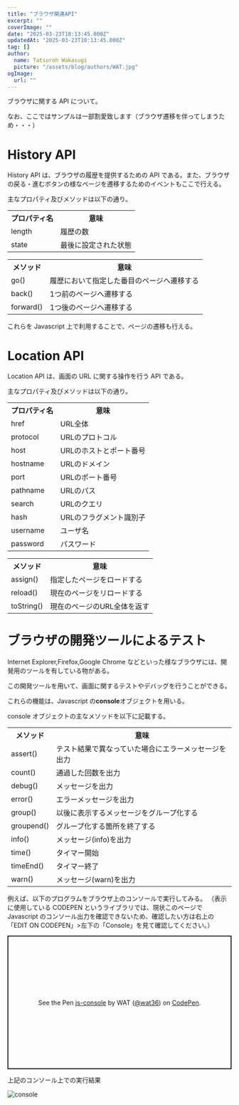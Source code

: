 ```yaml
---
title: "ブラウザ関連API"
excerpt: ""
coverImage: ""
date: "2025-03-23T10:13:45.000Z"
updatedAt: "2025-03-23T10:13:45.000Z"
tag: []
author:
  name: Tatsuroh Wakasugi
  picture: "/assets/blog/authors/WAT.jpg"
ogImage:
  url: ""
---
```


ブラウザに関する API について。

なお、ここではサンプルは一部割愛致します（ブラウザ遷移を伴ってしまうため・・・）

# History API

History API は、ブラウザの履歴を提供するための API である。また、ブラウザの戻る・進むボタンの様なページを遷移するためのイベントもここで行える。

主なプロパティ及びメソッドは以下の通り。

<table style="border:none;">
    <tr>
        <th style="border:none;">プロパティ名</td>
        <th style="border:none;">意味</td>
    </tr>
    <tr>
        <td style="border:none;">length</td>
        <td style="border:none;">履歴の数</td>
    </tr>
    <tr>
        <td style="border:none;">state</td>
        <td style="border:none;">最後に設定された状態</td>
    </tr>
</table>

<table style="border:none;">
    <tr>
        <th style="border:none;">メソッド</td>
        <th style="border:none;">意味</td>
    </tr>
    <tr>
        <td style="border:none;">go()</td>
        <td style="border:none;">履歴において指定した番目のページへ遷移する</td>
    </tr>
    <tr>
        <td style="border:none;">back()</td>
        <td style="border:none;">1つ前のページへ遷移する</td>
    </tr>
    <tr>
        <td style="border:none;">forward()</td>
        <td style="border:none;">1つ後のページへ遷移する</td>
    </tr>
</table>

これらを Javascript 上で利用することで、ページの遷移も行える。

# Location API

Location API は、画面の URL に関する操作を行う API である。

主なプロパティ及びメソッドは以下の通り。

<table style="border:none;">
    <tr>
        <th style="border:none;">プロパティ名</td>
        <th style="border:none;">意味</td>
    </tr>
    <tr>
        <td style="border:none;">href</td>
        <td style="border:none;">URL全体</td>
    </tr>
    <tr>
        <td style="border:none;">protocol</td>
        <td style="border:none;">URLのプロトコル</td>
    </tr>
    <tr>
        <td style="border:none;">host</td>
        <td style="border:none;">URLのホストとポート番号</td>
    </tr>
    <tr>
        <td style="border:none;">hostname</td>
        <td style="border:none;">URLのドメイン</td>
    </tr>
    <tr>
        <td style="border:none;">port</td>
        <td style="border:none;">URLのポート番号</td>
    </tr>
    <tr>
        <td style="border:none;">pathname</td>
        <td style="border:none;">URLのパス</td>
    </tr>
    <tr>
        <td style="border:none;">search</td>
        <td style="border:none;">URLのクエリ</td>
    </tr>
    <tr>
        <td style="border:none;">hash</td>
        <td style="border:none;">URLのフラグメント識別子</td>
    </tr>
    <tr>
        <td style="border:none;">username</td>
        <td style="border:none;">ユーザ名</td>
    </tr>
    <tr>
        <td style="border:none;">password</td>
        <td style="border:none;">パスワード</td>
    </tr>
</table>

<table style="border:none;">
    <tr>
        <th style="border:none;">メソッド</td>
        <th style="border:none;">意味</td>
    </tr>
    <tr>
        <td style="border:none;">assign()</td>
        <td style="border:none;">指定したページをロードする</td>
    </tr>
    <tr>
        <td style="border:none;">reload()</td>
        <td style="border:none;">現在のページをリロードする</td>
    </tr>
    <tr>
        <td style="border:none;">toString()</td>
        <td style="border:none;">現在のページのURL全体を返す</td>
    </tr>
</table>

# ブラウザの開発ツールによるテスト

Internet Explorer,Firefox,Google Chrome などといった様なブラウザには、開発用のツールを有している物がある。

この開発ツールを用いて、画面に関するテストやデバッグを行うことができる。

これらの機能は、Javascript の**console**オブジェクトを用いる。

console オブジェクトの主なメソッドを以下に記載する。

<table style="border:none;">
    <tr>
        <th style="border:none;">メソッド</td>
        <th style="border:none;">意味</td>
    </tr>
    <tr>
        <td style="border:none;">assert()</td>
        <td style="border:none;">テスト結果で異なっていた場合にエラーメッセージを出力</td>
    </tr>
    <tr>
        <td style="border:none;">count()</td>
        <td style="border:none;">通過した回数を出力</td>
    </tr>
    <tr>
        <td style="border:none;">debug()</td>
        <td style="border:none;">メッセージを出力</td>
    </tr>
    <tr>
        <td style="border:none;">error()</td>
        <td style="border:none;">エラーメッセージを出力</td>
    </tr>
    <tr>
        <td style="border:none;">group()</td>
        <td style="border:none;">以後に表示するメッセージをグループ化する</td>
    </tr>
    <tr>
        <td style="border:none;">groupend()</td>
        <td style="border:none;">グループ化する箇所を終了する</td>
    </tr>
    <tr>
        <td style="border:none;">info()</td>
        <td style="border:none;">メッセージ(info)を出力</td>
    </tr>
    <tr>
        <td style="border:none;">time()</td>
        <td style="border:none;">タイマー開始</td>
    </tr>
    <tr>
        <td style="border:none;">timeEnd()</td>
        <td style="border:none;">タイマー終了</td>
    </tr>
    <tr>
        <td style="border:none;">warn()</td>
        <td style="border:none;">メッセージ(warn)を出力</td>
    </tr>
</table>

例えば、以下のプログラムをブラウザ上のコンソールで実行してみる。
（表示に使用している CODEPEN というライブラリでは、現状このページで Javascript のコンソール出力を確認できないため、確認したい方は右上の「EDIT ON CODEPEN」>左下の「Console」を見て確認してください。）

<p class="codepen" data-height="300" data-default-tab="js" data-slug-hash="GgRGoZw" data-pen-title="js-console" data-user="wat36" style="height: 300px; box-sizing: border-box; display: flex; align-items: center; justify-content: center; border: 2px solid; margin: 1em 0; padding: 1em;">
  <span>See the Pen <a href="https://codepen.io/wat36/pen/GgRGoZw">
  js-console</a> by WAT (<a href="https://codepen.io/wat36">@wat36</a>)
  on <a href="https://codepen.io">CodePen</a>.</span>
</p>
<script async src="https://public.codepenassets.com/embed/index.js"></script>

上記のコンソール上での実行結果

![console](/assets/note/frontend/js/console.png)
